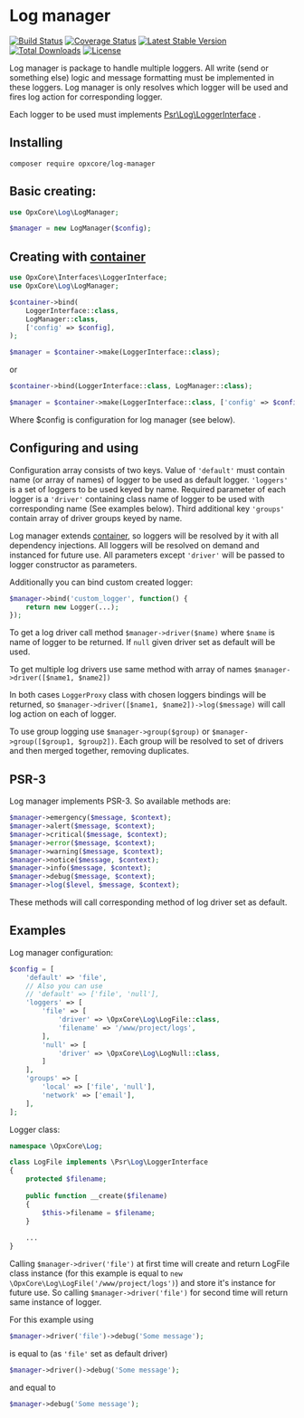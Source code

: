 # Log manager

[![Build Status](https://travis-ci.com/opxcore/log-manager.svg?branch=master)](https://travis-ci.com/opxcore/log-manager)
[![Coverage Status](https://coveralls.io/repos/github/opxcore/log-manager/badge.svg?branch=master)](https://coveralls.io/github/opxcore/log-manager?branch=master)
[![Latest Stable Version](https://poser.pugx.org/opxcore/log-manager/v/stable)](https://packagist.org/packages/opxcore/log-manager)
[![Total Downloads](https://poser.pugx.org/opxcore/log-manager/downloads)](https://packagist.org/packages/opxcore/log-manager)
[![License](https://poser.pugx.org/opxcore/log-manager/license)](https://packagist.org/packages/opxcore/log-manager)

Log manager is package to handle multiple loggers. All write (send or something else)
logic and message formatting must be implemented in these loggers. Log manager is only resolves which logger will be
used and fires log action for corresponding logger.

Each logger to be used must implements
[Psr\Log\LoggerInterface](https://github.com/php-fig/fig-standards/blob/master/accepted/PSR-3-logger-interface.md#3-psrlogloggerinterface)
.

## Installing

```
composer require opxcore/log-manager
```

## Basic creating:

```php
use OpxCore\Log\LogManager;

$manager = new LogManager($config);
```

## Creating with [container](https://github.com/opxcore/container)

```php
use OpxCore\Interfaces\LoggerInterface;
use OpxCore\Log\LogManager;

$container->bind(
    LoggerInterface::class,
    LogManager::class,
    ['config' => $config],
);

$manager = $container->make(LoggerInterface::class);
```

or

```php
$container->bind(LoggerInterface::class, LogManager::class);

$manager = $container->make(LoggerInterface::class, ['config' => $config]);
```

Where $config is configuration for log manager (see below).

## Configuring and using

Configuration array consists of two keys. Value of `'default'` must contain name
(or array of names) of logger to be used as default logger. `'loggers'` is a set of loggers to be used keyed by name.
Required parameter of each logger is a
`'driver'` containing class name of logger to be used with corresponding name
(See examples below). Third additional key `'groups'` contain array of driver groups keyed by name.

Log manager extends [container](https://github.com/opxcore/container), so loggers will be resolved by it with all
dependency injections. All loggers will be resolved on demand and instanced for future use. All parameters
except `'driver'` will be passed to logger constructor as parameters.

Additionally you can bind custom created logger:

```php
$manager->bind('custom_logger', function() {
    return new Logger(...);
});
```

To get a log driver call method
`$manager->driver($name)` where `$name` is name of logger to be returned. If `null`
given driver set as default will be used.

To get multiple log drivers use same method with array of names
`$manager->driver([$name1, $name2])`

In both cases `LoggerProxy` class with chosen loggers bindings will be returned,
so `$manager->driver([$name1, $name2])->log($message)` will call log action on each of logger.

To use group logging use `$manager->group($group)` or `$manager->group([$group1, $group2])`. Each group will be resolved to
set of drivers and then merged together, removing duplicates.

## PSR-3

Log manager implements PSR-3. So available methods are:

```php
$manager->emergency($message, $context);
$manager->alert($message, $context);
$manager->critical($message, $context);
$manager->error($message, $context);
$manager->warning($message, $context);
$manager->notice($message, $context);
$manager->info($message, $context);
$manager->debug($message, $context);
$manager->log($level, $message, $context);
```

These methods will call corresponding method of log driver set as default.

## Examples

Log manager configuration:

```php
$config = [
    'default' => 'file',    
    // Also you can use
    // 'default' => ['file', 'null'],    
    'loggers' => [
        'file' => [
            'driver' => \OpxCore\Log\LogFile::class,
            'filename' => '/www/project/logs',
        ],
        'null' => [
            'driver' => \OpxCore\Log\LogNull::class,
        ]
    ],
    'groups' => [
        'local' => ['file', 'null'],
        'network' => ['email'],
    ],
];
```

Logger class:

```php
namespace \OpxCore\Log;

class LogFile implements \Psr\Log\LoggerInterface
{
    protected $filename;
    
    public function __create($filename)
    {
        $this->filename = $filename;
    }
    
    ...
}
```

Calling `$manager->driver('file')` at first time will create and return LogFile class instance (for this example is
equal to `new \OpxCore\Log\LogFile('/www/project/logs')`)
and store it's instance for future use. So calling `$manager->driver('file')` for second time will return same instance
of logger.

For this example using

```php
$manager->driver('file')->debug('Some message');
```

is equal to (as `'file'` set as default driver)

```php
$manager->driver()->debug('Some message');
```

and equal to

```php
$manager->debug('Some message');
```


